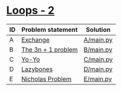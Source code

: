 # [Loops - 2](https://www.e-olymp.com/en/contests/9680)


| ID | Problem statement                                                             | Solution               |
|----|-------------------------------------------------------------------------------|------------------------|
| A  | [Exchange](https://www.e-olymp.com/en/contests/9680/problems/85012)           | [A/main.py](A/main.py) |
| B  | [The 3n + 1 problem](https://www.e-olymp.com/en/contests/9680/problems/85013) | [B/main.py](B/main.py) |
| C  | [Yo-Yo](https://www.e-olymp.com/en/contests/9680/problems/85014)              | [C/main.py](C/main.py) |
| D  | [Lazybones](https://www.e-olymp.com/en/contests/9680/problems/85015)          | [D/main.py](D/main.py) |
| E  | [Nicholas Problem](https://www.e-olymp.com/en/contests/9680/problems/85016)   | [E/main.py](E/main.py) |

